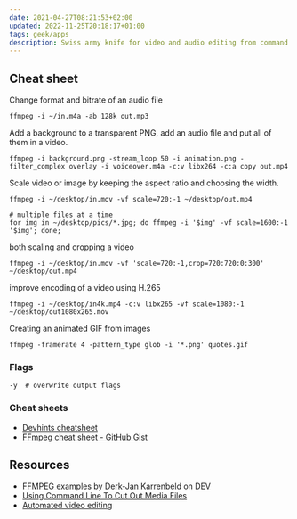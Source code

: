 ```yaml
---
date: 2021-04-27T08:21:53+02:00
updated: 2022-11-25T20:18:17+01:00
tags: geek/apps
description: Swiss army knife for video and audio editing from command line
---
```

## Cheat sheet

Change format and bitrate of an audio file

```shellsession
ffmpeg -i ~/in.m4a -ab 128k out.mp3
```

Add a background to a transparent PNG, add an audio file and put all of them in a video.

```shellsession
ffmpeg -i background.png -stream_loop 50 -i animation.png -filter_complex overlay -i voiceover.m4a -c:v libx264 -c:a copy out.mp4
```

Scale video or image by keeping the aspect ratio and choosing the width.

```shellsession
ffmpeg -i ~/desktop/in.mov -vf scale=720:-1 ~/desktop/out.mp4

# multiple files at a time
for img in ~/desktop/pics/*.jpg; do ffmpeg -i '$img' -vf scale=1600:-1 '$img'; done;
```

both scaling and cropping a video

```shellsession
ffmpeg -i ~/desktop/in.mov -vf 'scale=720:-1,crop=720:720:0:300' ~/desktop/out.mp4
```

improve encoding of a video using H.265

```shellsession
ffmpeg -i ~/desktop/in4k.mp4 -c:v libx265 -vf scale=1080:-1 ~/desktop/out1080x265.mov
```

Creating an animated GIF from images

```shellsession
ffmpeg -framerate 4 -pattern_type glob -i '*.png' quotes.gif
```

### Flags

```shellsession
-y	# overwrite output flags
```

### Cheat sheets

- [Devhints cheatsheet](https://devhints.io/ffmpeg 'FFMPEG - Devhints')
- [FFmpeg cheat sheet - GitHub Gist](https://gist.github.com/steven2358/ba153c642fe2bb1e47485962df07c730 'FFmpeg cheat sheet - GitHub Gist')

## Resources

- [FFMPEG examples](https://dev.to/sleeplessbyte/ffmpeg-examples-51l7) by [Derk-Jan Karrenbeld](https://derk-jan.com 'Derk-Jan Karrenbeld') on [DEV]
- [Using Command Line To Cut Out Media Files](https://dev.to/nabbisen/ffmpeg-using-command-line-to-cut-out-video-files-1o3a 'ffmpeg: Using Command Line To Cut Out Media Files')
- [Automated video editing](https://dev.to/dak425/cut-up-video-and-audio-with-just-ffmpeg-4l4m 'Cut up video and audio with just ffmpeg!')

[DEV]: https://dev.to 'DEV'